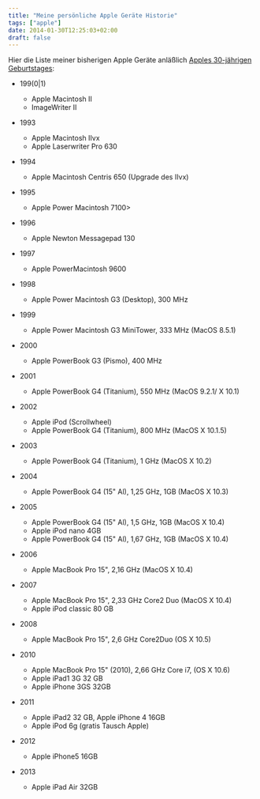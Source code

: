 ```yaml
---
title: "Meine persönliche Apple Geräte Historie"
tags: ["apple"]
date: 2014-01-30T12:25:03+02:00
draft: false
---
```


Hier die Liste meiner bisherigen Apple Geräte anläßlich [Apples 30-jährigen Geburtstages](http://www.apple.com/30-years/):

- 199(0|1)
  - Apple Macintosh II
  - ImageWriter II

- 1993
  - Apple Macintosh IIvx
  - Apple Laserwriter Pro 630

- 1994
  - Apple Macintosh Centris 650 (Upgrade des IIvx)

- 1995
  - Apple Power Macintosh 7100>

- 1996
  - Apple Newton Messagepad 130

- 1997
  - Apple PowerMacintosh 9600

- 1998
  - Apple Power Macintosh G3 (Desktop), 300 MHz

- 1999
  - Apple Power Macintosh G3 MiniTower, 333 MHz (MacOS 8.5.1)

- 2000
  - Apple PowerBook G3 (Pismo), 400 MHz

- 2001
  - Apple PowerBook G4 (Titanium), 550 MHz (MacOS 9.2.1/ X 10.1)

- 2002
  - Apple iPod (Scrollwheel)
  - Apple PowerBook G4 (Titanium), 800 MHz (MacOS X 10.1.5)

- 2003
  - Apple PowerBook G4 (Titanium), 1 GHz (MacOS X 10.2)

- 2004
  - Apple PowerBook G4 (15" Al), 1,25 GHz, 1GB (MacOS X 10.3)

- 2005
  - Apple PowerBook G4 (15" Al), 1,5 GHz, 1GB (MacOS X 10.4)
  - Apple iPod nano 4GB
  - Apple PowerBook G4 (15" Al), 1,67 GHz, 1GB (MacOS X 10.4)

- 2006
  - Apple MacBook Pro 15", 2,16 GHz (MacOS X 10.4)

- 2007
  - Apple MacBook Pro 15", 2,33 GHz Core2 Duo (MacOS X 10.4)
  - Apple iPod classic 80 GB

- 2008
  - Apple MacBook Pro 15", 2,6 GHz Core2Duo (OS X 10.5)

- 2010
  - Apple MacBook Pro 15" (2010), 2,66 GHz Core i7, (OS X 10.6)
  - Apple iPad1 3G 32 GB
  - Apple iPhone 3GS 32GB

- 2011
  - Apple iPad2 32 GB, Apple iPhone 4 16GB
  - Apple iPod 6g (gratis Tausch Apple)

- 2012
  - Apple iPhone5 16GB

- 2013
  - Apple iPad Air 32GB
